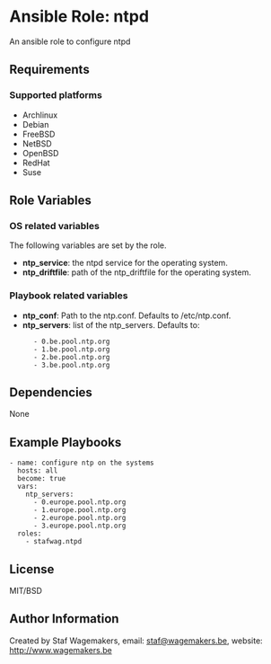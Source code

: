 # Ansible Role: ntpd

An ansible role to configure ntpd

## Requirements

### Supported platforms

* Archlinux
* Debian
* FreeBSD
* NetBSD
* OpenBSD
* RedHat
* Suse

## Role Variables
### OS related variables

The following variables are set by the role.

* **ntp_service**: the ntpd service for the operating system.
* **ntp_driftfile**: path of the ntp_driftfile for the operating system.

### Playbook related variables

* **ntp_conf**: Path to the ntp.conf. Defaults to /etc/ntp.conf.
* **ntp_servers**: list of the ntp_servers.
  Defaults to:
```
      - 0.be.pool.ntp.org
      - 1.be.pool.ntp.org
      - 2.be.pool.ntp.org
      - 3.be.pool.ntp.org
```

## Dependencies

None

## Example Playbooks

```
- name: configure ntp on the systems
  hosts: all
  become: true
  vars:
    ntp_servers:
      - 0.europe.pool.ntp.org
      - 1.europe.pool.ntp.org
      - 2.europe.pool.ntp.org
      - 3.europe.pool.ntp.org
  roles:
    - stafwag.ntpd
```

## License

MIT/BSD

## Author Information

Created by Staf Wagemakers, email: staf@wagemakers.be, website: http://www.wagemakers.be

